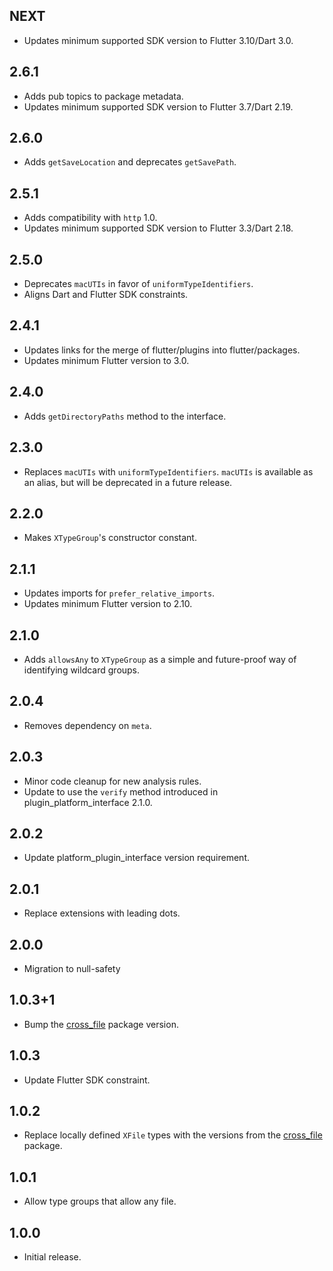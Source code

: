 ## NEXT

* Updates minimum supported SDK version to Flutter 3.10/Dart 3.0.

## 2.6.1

* Adds pub topics to package metadata.
* Updates minimum supported SDK version to Flutter 3.7/Dart 2.19.

## 2.6.0

* Adds `getSaveLocation` and deprecates `getSavePath`.

## 2.5.1

* Adds compatibility with `http` 1.0.
* Updates minimum supported SDK version to Flutter 3.3/Dart 2.18.

## 2.5.0

* Deprecates `macUTIs` in favor of `uniformTypeIdentifiers`.
* Aligns Dart and Flutter SDK constraints.

## 2.4.1

* Updates links for the merge of flutter/plugins into flutter/packages.
* Updates minimum Flutter version to 3.0.

## 2.4.0

* Adds `getDirectoryPaths` method to the interface.

## 2.3.0

* Replaces `macUTIs` with `uniformTypeIdentifiers`. `macUTIs` is available as an alias, but will be deprecated in a future release.

## 2.2.0

* Makes `XTypeGroup`'s constructor constant.

## 2.1.1

* Updates imports for `prefer_relative_imports`.
* Updates minimum Flutter version to 2.10.

## 2.1.0

* Adds `allowsAny` to `XTypeGroup` as a simple and future-proof way of identifying
  wildcard groups.

## 2.0.4

* Removes dependency on `meta`.

## 2.0.3

* Minor code cleanup for new analysis rules.
* Update to use the `verify` method introduced in plugin_platform_interface 2.1.0.

## 2.0.2

* Update platform_plugin_interface version requirement.

## 2.0.1

* Replace extensions with leading dots.

## 2.0.0

* Migration to null-safety

## 1.0.3+1

* Bump the [cross_file](https://pub.dev/packages/cross_file) package version.

## 1.0.3

* Update Flutter SDK constraint.

## 1.0.2

* Replace locally defined `XFile` types with the versions from the [cross_file](https://pub.dev/packages/cross_file) package.

## 1.0.1

* Allow type groups that allow any file.

## 1.0.0

* Initial release.
